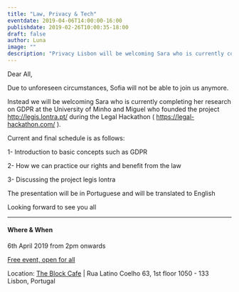 ```yaml
---
title: "Law, Privacy & Tech"
eventdate: 2019-04-06T14:00:00-16:00
publishdate: 2019-02-26T10:00:35-18:00
draft: false
author: Luna
image: ""
description: "Privacy Lisbon will be welcoming Sara who is currently completing her research on GDPR at the University of Minho and Miguel who founded the project http://legis.lontra.pt/"
---
```


Dear All,

Due to unforeseen circumstances, Sofia will not be able to join us anymore.

Instead we will be welcoming Sara who is currently completing her research on GDPR at the University of Minho and Miguel who founded the project http://legis.lontra.pt/ during the Legal Hackathon ( https://legal-hackathon.com/ ).

Current and final schedule is as follows:

1- Introduction to basic concepts such as GDPR

2- How we can practice our rights and benefit from the law

3- Discussing the project legis lontra

The presentation will be in Portuguese and will be translated to English

Looking forward to see you all

-----

#### Where & When
6th April 2019 from 2pm onwards

[Free event, open for all](https://www.meetup.com/Social-at-The-Block-Cafe/) 

Location: [The Block Cafe](http://theblock.cafe/) |  Rua Latino Coelho 63, 1st floor 1050 - 133 Lisbon, Portugal


